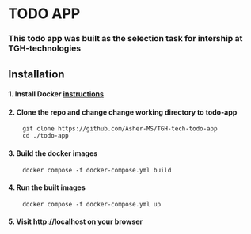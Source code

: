 # TODO APP

### This todo app was built as the selection task for intership at TGH-technologies

## Installation

#### 1. Install Docker [instructions](https://docs.docker.com/engine/install/)

#### 2. Clone the repo and change change working directory to todo-app

```
    git clone https://github.com/Asher-MS/TGH-tech-todo-app
    cd ./todo-app
```

#### 3. Build the docker images

```
    docker compose -f docker-compose.yml build
```

#### 4. Run the built images

```
    docker compose -f docker-compose.yml up
```

#### 5. Visit http://localhost on your browser
